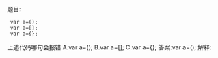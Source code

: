 题目:

     var a=(); 
     var a=[]; 
     var a={}; 

上述代码哪句会报错
A.var a=(); 
B.var a=[];
C.var a={}; 
答案:var a=();
解释:
